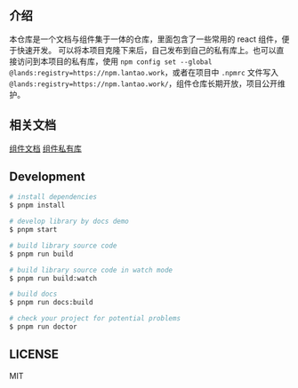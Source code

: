 ## 介绍

本仓库是一个文档与组件集于一体的仓库，里面包含了一些常用的 react 组件，便于快速开发。
可以将本项目克隆下来后，自己发布到自己的私有库上。也可以直接访问到本项目的私有库，使用 `npm config set --global @lands:registry=https://npm.lantao.work`，或者在项目中 `.npmrc` 文件写入 `@lands:registry=https://npm.lantao.work/`，组件仓库长期开放，项目公开维护。

## 相关文档

[组件文档](component.lantao.work)
[组件私有库](npm.lantao.work)

## Development

```bash
# install dependencies
$ pnpm install

# develop library by docs demo
$ pnpm start

# build library source code
$ pnpm run build

# build library source code in watch mode
$ pnpm run build:watch

# build docs
$ pnpm run docs:build

# check your project for potential problems
$ pnpm run doctor
```

## LICENSE

MIT
